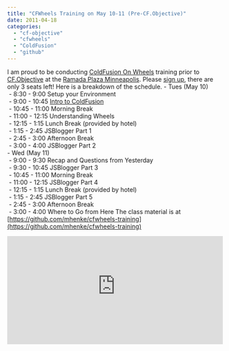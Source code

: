 ```yaml
---
title: "CFWheels Training on May 10-11 (Pre-CF.Objective)"
date: 2011-04-18
categories: 
  - "cf-objective"
  - "cfwheels"
  - "ColdFusion"
  - "github"
---
```


I am proud to be conducting [ColdFusion On Wheels](http://www.cfwheels.org) training prior to [CF.Objective](http://www.cfobjective.com/) at the [Ramada Plaza Minneapolis](http://www.ramadaplazampls.com/). Please [sign up](http://cfwheels-training.stagehq.com/events/659/), there are only 3 seats left! Here is a breakdown of the schedule. - Tues (May 10)  
 - 8:30 - 9:00 Setup your Environment  
 - 9:00 - 10:45 [Intro to ColdFusion](https://github.com/mhenke/CFML-in-100-minutes/blob/develop/cfml100mins.textile)  
 - 10:45 - 11:00 Morning Break  
 - 11:00 - 12:15 Understanding Wheels  
 - 12:15 - 1:15 Lunch Break (provided by hotel)  
 - 1:15 - 2:45 JSBlogger Part 1  
 - 2:45 - 3:00 Afternoon Break  
 - 3:00 - 4:00 JSBlogger Part 2  
\- Wed (May 11)  
 - 9:00 - 9:30 Recap and Questions from Yesterday  
 - 9:30 - 10:45 JSBlogger Part 3  
 - 10:45 - 11:00 Morning Break  
 - 11:00 - 12:15 JSBlogger Part 4  
 - 12:15 - 1:15 Lunch Break (provided by hotel)  
 - 1:15 - 2:45 JSBlogger Part 5  
 - 2:45 - 3:00 Afternoon Break  
 - 3:00 - 4:00 Where to Go from Here The class material is at [https://github.com/mhenke/cfwheels-training](https://github.com/mhenke/cfwheels-training)

<iframe src="http://cfwheels-training.stagehq.com/events/659/external" marginheight="5" marginwidth="5" frameborder="0" scrolling="auto" height="250" width="500"></iframe>
